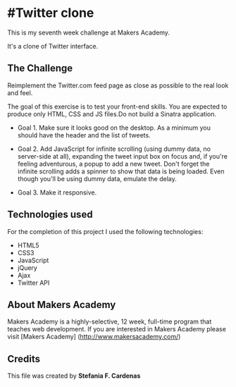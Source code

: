 #Twitter clone
==================

This is my seventh week challenge at Makers Academy.

It's a clone of Twitter interface. 

The Challenge
-----------

Reimplement the Twitter.com feed page as close as possible to the real look and feel. 

The goal of this exercise is to test your front-end skills. You are expected to produce only HTML, CSS and JS files.Do not build a Sinatra application.

* Goal 1. Make sure it looks good on the desktop. As a minimum you should have the header and the list of tweets.

* Goal 2. Add JavaScript for infinite scrolling (using dummy data, no server-side at all), expanding the tweet input box on focus and, if you're feeling adventurous, a popup to add a new tweet.
Don't forget the infinite scrolling adds a spinner to show that data is being loaded. Even though you'll be using dummy data, emulate the delay.

* Goal 3. Make it responsive. 

Technologies used
-----------
For the completion of this project I used the following technologies:

* HTML5
* CSS3
* JavaScript
* jQuery
* Ajax
* Twitter API

About Makers Academy
-----------
Makers Academy is a highly-selective, 12 week, full-time program that teaches web development. 
If you are interested in Makers Academy please visit [Makers Academy] (http://www.makersacademy.com/‎)

Credits
---------

This file was created by 
**Stefania F. Cardenas**
